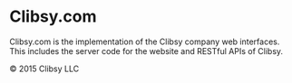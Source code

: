 <!--- Comments -->

# Clibsy.com

Clibsy.com is the implementation of the Clibsy company web interfaces. This includes the server code for the website and RESTful APIs of Clibsy.

© 2015 Clibsy LLC
